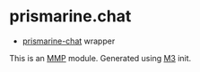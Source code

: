 # prismarine.chat

- [prismarine-chat](https://github.com/prismarinejs/prismarine-chat) wrapper

This is an [MMP](https://github.com/DinheroDevelopmentGroup/modular-minecraft-proxy) module.
Generated using [M3](https://github.com/DinheroDevelopmentGroup/modular-minecraft-proxy/tree/main/src/m3) init.
